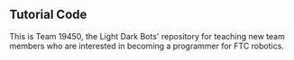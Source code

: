 ## Tutorial Code

This is Team 19450, the Light Dark Bots' repository for teaching new team members who are interested in becoming a programmer for FTC robotics.

